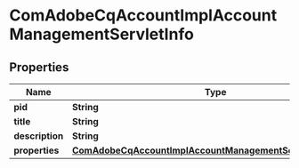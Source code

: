 

# ComAdobeCqAccountImplAccountManagementServletInfo

## Properties

Name | Type | Description | Notes
------------ | ------------- | ------------- | -------------
**pid** | **String** |  |  [optional]
**title** | **String** |  |  [optional]
**description** | **String** |  |  [optional]
**properties** | [**ComAdobeCqAccountImplAccountManagementServletProperties**](ComAdobeCqAccountImplAccountManagementServletProperties.md) |  |  [optional]



